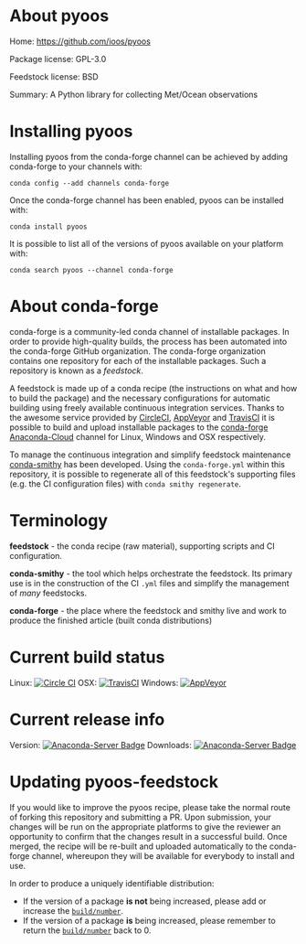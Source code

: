 About pyoos
===========

Home: https://github.com/ioos/pyoos

Package license: GPL-3.0

Feedstock license: BSD

Summary: A Python library for collecting Met/Ocean observations



Installing pyoos
================

Installing pyoos from the conda-forge channel can be achieved by adding conda-forge to your channels with:

```
conda config --add channels conda-forge
```

Once the conda-forge channel has been enabled, pyoos can be installed with:

```
conda install pyoos
```

It is possible to list all of the versions of pyoos available on your platform with:

```
conda search pyoos --channel conda-forge
```


About conda-forge
=================

conda-forge is a community-led conda channel of installable packages.
In order to provide high-quality builds, the process has been automated into the
conda-forge GitHub organization. The conda-forge organization contains one repository 
for each of the installable packages. Such a repository is known as a *feedstock*.

A feedstock is made up of a conda recipe (the instructions on what and how to build
the package) and the necessary configurations for automatic building using freely
available continuous integration services. Thanks to the awesome service provided by
[CircleCI](https://circleci.com/), [AppVeyor](http://www.appveyor.com/)
and [TravisCI](https://travis-ci.org/) it is possible to build and upload installable
packages to the [conda-forge](https://anaconda.org/conda-forge)
[Anaconda-Cloud](http://docs.anaconda.org/) channel for Linux, Windows and OSX respectively.

To manage the continuous integration and simplify feedstock maintenance
[conda-smithy](http://github.com/conda-forge/conda-smithy) has been developed.
Using the ``conda-forge.yml`` within this repository, it is possible to regenerate all of
this feedstock's supporting files (e.g. the CI configuration files) with ``conda smithy regenerate``.


Terminology
===========

**feedstock** - the conda recipe (raw material), supporting scripts and CI configuration.

**conda-smithy** - the tool which helps orchestrate the feedstock.
                   Its primary use is in the construction of the CI ``.yml`` files
                   and simplify the management of *many* feedstocks.

**conda-forge** - the place where the feedstock and smithy live and work to
                  produce the finished article (built conda distributions)

Current build status
====================
Linux: [![Circle CI](https://circleci.com/gh/conda-forge/pyoos-feedstock.svg?style=svg)](https://circleci.com/gh/conda-forge/pyoos-feedstock)
OSX: [![TravisCI](https://travis-ci.org/conda-forge/pyoos-feedstock.svg?branch=master)](https://travis-ci.org/conda-forge/pyoos-feedstock) 
Windows: [![AppVeyor](https://ci.appveyor.com/api/projects/status/github/conda-forge/pyoos-feedstock?svg=True)](https://ci.appveyor.com/project/conda-forge/pyoos-feedstock/branch/master)

Current release info
====================
Version: [![Anaconda-Server Badge](https://anaconda.org/conda-forge/pyoos/badges/version.svg)](https://anaconda.org/conda-forge/pyoos)
Downloads: [![Anaconda-Server Badge](https://anaconda.org/conda-forge/pyoos/badges/downloads.svg)](https://anaconda.org/conda-forge/pyoos)


Updating pyoos-feedstock
========================

If you would like to improve the pyoos recipe, please take the normal
route of forking this repository and submitting a PR. Upon submission, your changes will
be run on the appropriate platforms to give the reviewer an opportunity to confirm that the
changes result in a successful build. Once merged, the recipe will be re-built and uploaded
automatically to the conda-forge channel, whereupon they will be available for everybody to
install and use.

In order to produce a uniquely identifiable distribution:
 * If the version of a package **is not** being increased, please add or increase
   the [``build/number``](http://conda.pydata.org/docs/building/meta-yaml.html#build-number-and-string). 
 * If the version of a package **is** being increased, please remember to return
   the [``build/number``](http://conda.pydata.org/docs/building/meta-yaml.html#build-number-and-string)
   back to 0.
